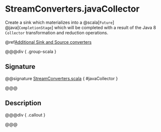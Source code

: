 # StreamConverters.javaCollector

Create a sink which materializes into a @scala[`Future`] @java[`CompletionStage`] which will be completed with a result of the Java 8 `Collector` transformation and reduction operations.

@ref[Additional Sink and Source converters](../index.md#additional-sink-and-source-converters)

@@@div { .group-scala }

## Signature

@@signature [StreamConverters.scala]($akka$/akka-stream/src/main/scala/akka/stream/scaladsl/StreamConverters.scala) { #javaCollector }

@@@

## Description



@@@div { .callout }

@@@

